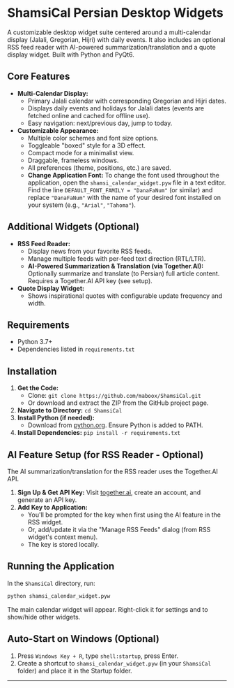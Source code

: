# ShamsiCal Persian Desktop Widgets

A customizable desktop widget suite centered around a multi-calendar display (Jalali, Gregorian, Hijri) with daily events. It also includes an optional RSS feed reader with AI-powered summarization/translation and a quote display widget. Built with Python and PyQt6.

## Core Features

*   **Multi-Calendar Display:**
    *   Primary Jalali calendar with corresponding Gregorian and Hijri dates.
    *   Displays daily events and holidays for Jalali dates (events are fetched online and cached for offline use).
    *   Easy navigation: next/previous day, jump to today.
*   **Customizable Appearance:**
    *   Multiple color schemes and font size options.
    *   Toggleable "boxed" style for a 3D effect.
    *   Compact mode for a minimalist view.
    *   Draggable, frameless windows.
    *   All preferences (theme, positions, etc.) are saved.
    *   **Change Application Font:** To change the font used throughout the application, open the `shamsi_calendar_widget.pyw` file in a text editor. Find the line `DEFAULT_FONT_FAMILY = "DanaFaNum"` (or similar) and replace `"DanaFaNum"` with the name of your desired font installed on your system (e.g., `"Arial"`, `"Tahoma"`).

## Additional Widgets (Optional)

*   **RSS Feed Reader:**
    *   Display news from your favorite RSS feeds.
    *   Manage multiple feeds with per-feed text direction (RTL/LTR).
    *   **AI-Powered Summarization & Translation (via Together.AI):** Optionally summarize and translate (to Persian) full article content. Requires a Together.AI API key (see setup).
*   **Quote Display Widget:**
    *   Shows inspirational quotes with configurable update frequency and width.

## Requirements

*   Python 3.7+
*   Dependencies listed in `requirements.txt`

## Installation

1.  **Get the Code:**
    *   Clone: `git clone https://github.com/maboox/ShamsiCal.git`
    *   Or download and extract the ZIP from the GitHub project page.
2.  **Navigate to Directory:** `cd ShamsiCal`
3.  **Install Python (if needed):**
    *   Download from [python.org](https://www.python.org/). Ensure Python is added to PATH.
4.  **Install Dependencies:** `pip install -r requirements.txt`

## AI Feature Setup (for RSS Reader - Optional)

The AI summarization/translation for the RSS reader uses the Together.AI API.

1.  **Sign Up & Get API Key:** Visit [together.ai](https://www.together.ai/), create an account, and generate an API key.
2.  **Add Key to Application:**
    *   You'll be prompted for the key when first using the AI feature in the RSS widget.
    *   Or, add/update it via the "Manage RSS Feeds" dialog (from RSS widget's context menu).
    *   The key is stored locally.

## Running the Application

In the `ShamsiCal` directory, run:
```bash
python shamsi_calendar_widget.pyw
```
The main calendar widget will appear. Right-click it for settings and to show/hide other widgets.

## Auto-Start on Windows (Optional)

1.  Press `Windows Key + R`, type `shell:startup`, press Enter.
2.  Create a shortcut to `shamsi_calendar_widget.pyw` (in your `ShamsiCal` folder) and place it in the Startup folder.

---
